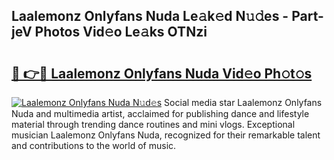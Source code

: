 ## Laalemonz Onlyfans Nuda Le𝚊k𝚎d N𝚞𝚍es - Part-jeV Photos Vid𝚎o Le𝚊ks OTNzi

# <h2><a href="http://fbfzkm8.evod.top/?m=Laalemonz+Onlyfans+Nuda">🔗 👉🔴 Laalemonz Onlyfans Nuda Vid𝚎o Ph𝚘t𝚘s</a></h2>

[![Laalemonz Onlyfans Nuda N𝚞d𝚎s](https://i.imgur.com/8V9OHl7.gif)](http://fbfzkm8.evod.top/?m=Laalemonz+Onlyfans+Nuda)
Social media star Laalemonz Onlyfans Nuda and multimedia artist, acclaimed for publishing dance and lifestyle material through trending dance routines and mini vlogs. Exceptional musician Laalemonz Onlyfans Nuda, recognized for their remarkable talent and contributions to the world of music. 

